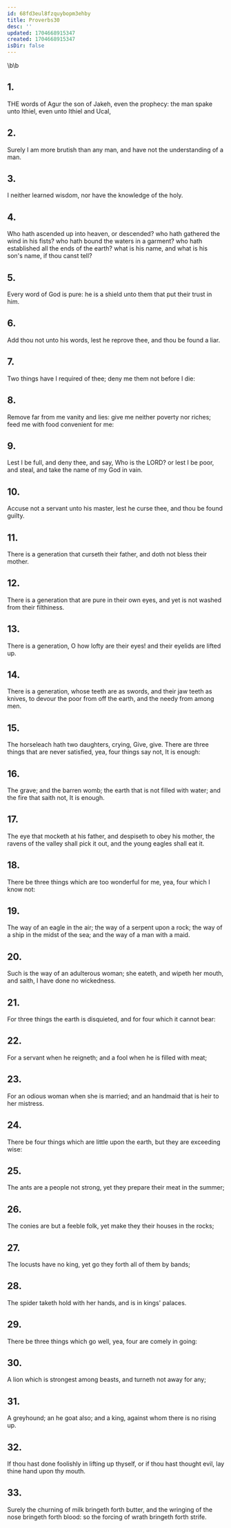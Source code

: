 ```yaml
---
id: 68fd3eul8fzquybopm3ehby
title: Proverbs30
desc: ''
updated: 1704668915347
created: 1704668915347
isDir: false
---
```

\b\b
## 1.
THE words of Agur the son of Jakeh, even the prophecy: the man spake unto Ithiel, even unto Ithiel and Ucal,
## 2.
Surely I am more brutish than any man, and have not the understanding of a man.
## 3.
I neither learned wisdom, nor have the knowledge of the holy.
## 4.
Who hath ascended up into heaven, or descended?  who hath gathered the wind in his fists?  who hath bound the waters in a garment?  who hath established all the ends of the earth?  what is his name, and what is his son's name, if thou canst tell?
## 5.
Every word of God is pure: he is a shield unto them that put their trust in him.
## 6.
Add thou not unto his words, lest he reprove thee, and thou be found a liar.
## 7.
Two things have I required of thee; deny me them not before I die:
## 8.
Remove far from me vanity and lies: give me neither poverty nor riches; feed me with food convenient for me:
## 9.
Lest I be full, and deny thee, and say, Who is the LORD?  or lest I be poor, and steal, and take the name of my God in vain.
## 10.
Accuse not a servant unto his master, lest he curse thee, and thou be found guilty.
## 11.
There is a generation that curseth their father, and doth not bless their mother.
## 12.
There is a generation that are pure in their own eyes, and yet is not washed from their filthiness.
## 13.
There is a generation, O how lofty are their eyes!  and their eyelids are lifted up.
## 14.
There is a generation, whose teeth are as swords, and their jaw teeth as knives, to devour the poor from off the earth, and the needy from among men.
## 15.
The horseleach hath two daughters, crying, Give, give. There are three things that are never satisfied, yea, four things say not, It is enough:
## 16.
The grave; and the barren womb; the earth that is not filled with water; and the fire that saith not, It is enough.
## 17.
The eye that mocketh at his father, and despiseth to obey his mother, the ravens of the valley shall pick it out, and the young eagles shall eat it.
## 18.
There be three things which are too wonderful for me, yea, four which I know not:
## 19.
The way of an eagle in the air; the way of a serpent upon a rock; the way of a ship in the midst of the sea; and the way of a man with a maid.
## 20.
Such is the way of an adulterous woman; she eateth, and wipeth her mouth, and saith, I have done no wickedness.
## 21.
For three things the earth is disquieted, and for four which it cannot bear:
## 22.
For a servant when he reigneth; and a fool when he is filled with meat;
## 23.
For an odious woman when she is married; and an handmaid that is heir to her mistress.
## 24.
There be four things which are little upon the earth, but they are exceeding wise:
## 25.
The ants are a people not strong, yet they prepare their meat in the summer;
## 26.
The conies are but a feeble folk, yet make they their houses in the rocks;
## 27.
The locusts have no king, yet go they forth all of them by bands;
## 28.
The spider taketh hold with her hands, and is in kings' palaces.
## 29.
There be three things which go well, yea, four are comely in going:
## 30.
A lion which is strongest among beasts, and turneth not away for any;
## 31.
A greyhound; an he goat also; and a king, against whom there is no rising up.
## 32.
If thou hast done foolishly in lifting up thyself, or if thou hast thought evil, lay thine hand upon thy mouth.
## 33.
Surely the churning of milk bringeth forth butter, and the wringing of the nose bringeth forth blood: so the forcing of wrath bringeth forth strife.
